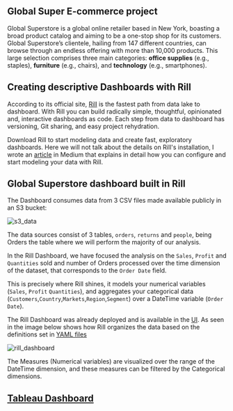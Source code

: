 ## Global Super E-commerce project

Global Superstore is a global online retailer based in New York, boasting a broad product catalog and aiming to be a one-stop shop for its customers.  Global Superstore’s clientele, hailing from 147 different countries, can browse through an endless offering with more than 10,000 products. This large selection comprises three main categories: **office supplies** (e.g., staples), **furniture**  (e.g.,  chairs), and **technology** (e.g., smartphones).

## Creating descriptive Dashboards with Rill

According to its official site, [Rill](https://www.rilldata.com/) is the fastest path from data lake to dashboard. With Rill you can build radically simple, thoughtful, opinionated and, interactive dashboards as code. Each step from data to dashboard has versioning, Git sharing, and easy project rehydration.

Download Rill to start modeling data and create fast, exploratory dashboards. Here we will not talk about the details on Rill's installation, I wrote an [article](https://medium.com/data-engineer-things/unlocking-data-insights-with-rill-a-comprehensive-guide-to-streamlined-data-analytics-41d83e06966d) in Medium that explains in detail how you can configure and start modeling your data with Rill.

## Global Superstore dashboard built in Rill

The Dashboard consumes data from 3 CSV files made available publicly in an S3 bucket:

  ![s3_data](../img/s3_bucket.png)

The data sources consist of 3 tables, `orders`, `returns` and `people`, being Orders the table where we will perform the majority of our analysis.

In the Rill Dashboard, we have focused the analysis on the `Sales`, `Profit` and `Quantities` sold and number of Orders processed over the time dimension of the dataset, that corresponds to the `Order Date` field.

This is precisely where Rill shines, it models your numerical variables (`Sales`, `Profit` `Quantities`), and aggregates your categorical data (`Customers`,`Country`,`Markets`,`Region`,`Segment`) over a DateTime variable (`Order Date`).

The Rill Dashboard was already deployed and is available in the [UI](https://ui.rilldata.com/fvgm-spec/global_superstore/model_dashboard). As seen in the image below shows how Rill organizes the data based on the definitions set in [YAML files](https://github.com/fvgm-spec/global_superstore/blob/main/dashboards/model_dashboard.yaml)


  ![rill_dashboard](../img/rill_dashboard.png)

The Measures (Numerical variables) are visualized over the range of the DateTime dimension, and these measures can be filtered by the Categorical dimensions.

## [Tableau Dashboard]()
